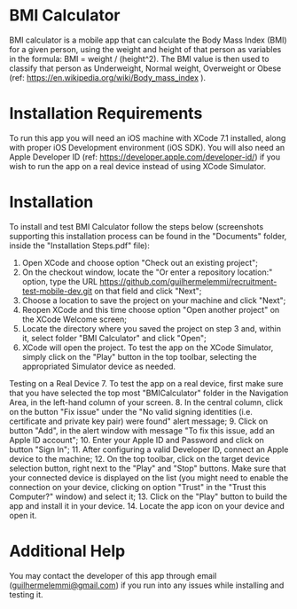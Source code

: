 # BMI Calculator
BMI calculator is a mobile app that can calculate the Body Mass Index (BMI) for a given person, using the weight and height of that person as variables in the formula: BMI = weight / (height^2). The BMI value is then used to classify that person as Underweight, Normal weight, Overweight or Obese (ref: https://en.wikipedia.org/wiki/Body_mass_index ).

# Installation Requirements
To run this app you will need an iOS machine with XCode 7.1 installed, along with proper iOS Development environment (iOS SDK). 
You will also need an Apple Developer ID (ref: https://developer.apple.com/developer-id/) if you wish to run the app on a real device instead of using XCode Simulator.

# Installation
To install and test BMI Calculator follow the steps below (screenshots supporting this installation process can be found in the "Documents" folder, inside the "Installation Steps.pdf" file):

1. Open XCode and choose option "Check out an existing project";
2. On the checkout window, locate the "Or enter a repository location:" option, type the URL https://github.com/guilhermelemmi/recruitment-test-mobile-dev.git on that field and click "Next";
3. Choose a location to save the project on your machine and click "Next";
4. Reopen XCode and this time choose option "Open another project" on the XCode Welcome screen;
5. Locate the directory where you saved the project on step 3 and, within it, select folder "BMI Calculator" and click "Open";
6. XCode will open the project. To test the app on the XCode Simulator, simply click on the "Play" button in the top toolbar, selecting the appropriated Simulator device as needed.

Testing on a Real Device
7. To test the app on a real device, first make sure that you have selected the top most "BMICalculator" folder in the Navigation Area, in the left-hand column of your screen.
8. In the central column, click on the button "Fix issue" under the "No valid signing identities (i.e. certificate and private key pair) were found" alert message;
9. Click on button "Add", in the alert window with message "To fix this issue, add an Apple ID account";
10. Enter your Apple ID and Password and click on button "Sign In";
11. After configuring a valid Developer ID, connect an Apple device to the machine;
12. On the top toolbar, click on the target device selection button, right next to the "Play" and "Stop" buttons. Make sure that your connected device is displayed on the list (you might need to enable the connection on your device, clicking on option "Trust" in the "Trust this Computer?" window) and select it;
13. Click on the "Play" button to build the app and install it in your device.
14. Locate the app icon on your device and open it. 

# Additional Help
You may contact the developer of this app through email (guilhermelemmi@gmail.com) if you run into any issues while installing and testing it.